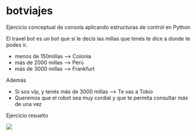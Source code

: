 # botviajes
Ejercicio conceptual de consola aplicando estructuras de control en Python 

El travel bot es un bot que si le decis las millas que tenés te dice a donde te podes ir.

* menos de 150millas --> Colonia
* más de 2000 millas --> Perú
* más de 3000 millas --> Frankfurt

Además
* Si sos vip, y tenés más de 3000 millas --> Te vas a Tokio
* Queremos que el robot sea muy cordial y que te permita consultar más de una vez



Ejercicio resuelto 

<img src="https://thumbs.gfycat.com/DifficultThoroughHalicore-size_restricted.gif"/>
